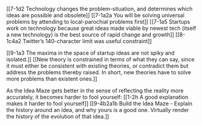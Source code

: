 [[7-1d2 Technology changes the problem-situation, and determines which ideas are possible and obsolete]]
[[7-1a2a You will be solving universal problems by attending to local-parochial problems first]]
[[7-1a5 Startups work on technology because great ideas made viable by newest tech (itself a new technology) is the best source of rapid change and growth]]
[[8-1c4a2 Twitter’s 140-character limit was useful constraint]]

[[9-1a3 The maxima in the space of startup ideas are not spiky and isolated.]]
[[New theory is constrained in terms of what they can say, since it must either be consistent with existing theories, or contradict them but address the problems thereby raised. In short, new theories have to solve more problems than existent ones.]]

As the Idea Maze gets better in the sense of reflecting the reality more accurately, it becomes harder to fool yourself:
[[1-2h A good explanation makes it harder to fool yourself]]
[[9-4b2a1b Build the Idea Maze - Explain the history around an idea, and why yours is a good one. Virtually render the history of the evolution of that idea.]]